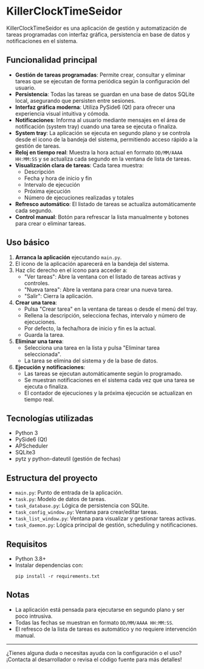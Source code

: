 # KillerClockTimeSeidor

KillerClockTimeSeidor es una aplicación de gestión y automatización de tareas programadas con interfaz gráfica, persistencia en base de datos y notificaciones en el sistema.

## Funcionalidad principal

- **Gestión de tareas programadas**: Permite crear, consultar y eliminar tareas que se ejecutan de forma periódica según la configuración del usuario.
- **Persistencia**: Todas las tareas se guardan en una base de datos SQLite local, asegurando que persisten entre sesiones.
- **Interfaz gráfica moderna**: Utiliza PySide6 (Qt) para ofrecer una experiencia visual intuitiva y cómoda.
- **Notificaciones**: Informa al usuario mediante mensajes en el área de notificación (system tray) cuando una tarea se ejecuta o finaliza.
- **System tray**: La aplicación se ejecuta en segundo plano y se controla desde el icono de la bandeja del sistema, permitiendo acceso rápido a la gestión de tareas.
- **Reloj en tiempo real**: Muestra la hora actual en formato `DD/MM/AAAA HH:MM:SS` y se actualiza cada segundo en la ventana de lista de tareas.
- **Visualización clara de tareas**: Cada tarea muestra:
  - Descripción
  - Fecha y hora de inicio y fin
  - Intervalo de ejecución
  - Próxima ejecución
  - Número de ejecuciones realizadas y totales
- **Refresco automático**: El listado de tareas se actualiza automáticamente cada segundo.
- **Control manual**: Botón para refrescar la lista manualmente y botones para crear o eliminar tareas.

## Uso básico

1. **Arranca la aplicación** ejecutando `main.py`.
2. El icono de la aplicación aparecerá en la bandeja del sistema.
3. Haz clic derecho en el icono para acceder a:
   - "Ver tareas": Abre la ventana con el listado de tareas activas y controles.
   - "Nueva tarea": Abre la ventana para crear una nueva tarea.
   - "Salir": Cierra la aplicación.
4. **Crear una tarea**:
   - Pulsa "Crear tarea" en la ventana de tareas o desde el menú del tray.
   - Rellena la descripción, selecciona fechas, intervalo y número de ejecuciones.
   - Por defecto, la fecha/hora de inicio y fin es la actual.
   - Guarda la tarea.
5. **Eliminar una tarea**:
   - Selecciona una tarea en la lista y pulsa "Eliminar tarea seleccionada".
   - La tarea se elimina del sistema y de la base de datos.
6. **Ejecución y notificaciones**:
   - Las tareas se ejecutan automáticamente según lo programado.
   - Se muestran notificaciones en el sistema cada vez que una tarea se ejecuta o finaliza.
   - El contador de ejecuciones y la próxima ejecución se actualizan en tiempo real.

## Tecnologías utilizadas
- Python 3
- PySide6 (Qt)
- APScheduler
- SQLite3
- pytz y python-dateutil (gestión de fechas)

## Estructura del proyecto
- `main.py`: Punto de entrada de la aplicación.
- `task.py`: Modelo de datos de tareas.
- `task_database.py`: Lógica de persistencia con SQLite.
- `task_config_window.py`: Ventana para crear/editar tareas.
- `task_list_window.py`: Ventana para visualizar y gestionar tareas activas.
- `task_daemon.py`: Lógica principal de gestión, scheduling y notificaciones.

## Requisitos
- Python 3.8+
- Instalar dependencias con:
  ```
  pip install -r requirements.txt
  ```

## Notas
- La aplicación está pensada para ejecutarse en segundo plano y ser poco intrusiva.
- Todas las fechas se muestran en formato `DD/MM/AAAA HH:MM:SS`.
- El refresco de la lista de tareas es automático y no requiere intervención manual.

---

¿Tienes alguna duda o necesitas ayuda con la configuración o el uso? ¡Contacta al desarrollador o revisa el código fuente para más detalles!
